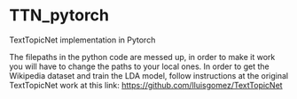 # TTN_pytorch
TextTopicNet implementation in Pytorch 

The filepaths in the python code are messed up, in order to make it work you will have to change the paths to your local ones.
In order to get the Wikipedia dataset and train the LDA model, follow instructions at the original TextTopicNet work at this link: https://github.com/lluisgomez/TextTopicNet
